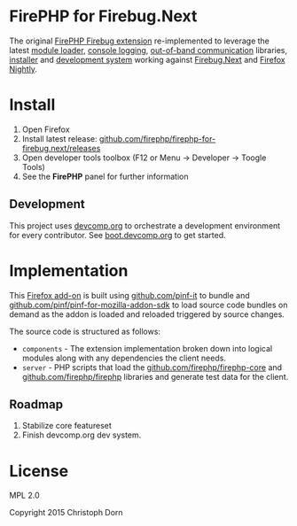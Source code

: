 FirePHP for Firebug.Next
========================

The original [FirePHP Firebug extension](https://github.com/firephp/firephp-extension) re-implemented to leverage the latest [module loader](https://github.com/pinf/pinf-loader-js), [console logging](https://github.com/fireconsole), [out-of-band communication](https://github.com/firenode) libraries, [installer](https://github.com/sourcemint/smi) and [development system](http://devcomp.org) working against [Firebug.Next](https://github.com/firebug/firebug.next) and [Firefox Nightly](https://nightly.mozilla.org/).


Install
=======

  1. Open Firefox
  2. Install latest release: [github.com/firephp/firephp-for-firebug.next/releases](https://github.com/firephp/firephp-for-firebug.next/releases)
  3. Open developer tools toolbox (F12 or Menu -> Developer -> Toogle Tools)
  4. See the **FirePHP** panel for further information

Development
-----------

This project uses [devcomp.org](http://devcomp.org) to orchestrate a development environment for every contributor. See [boot.devcomp.org](http://boot.devcomp.org) to get started.


Implementation
==============

This [Firefox add-on](https://developer.mozilla.org/en-US/Add-ons) is built using [github.com/pinf-it](https://github.com/pinf-it) to bundle and [github.com/pinf/pinf-for-mozilla-addon-sdk](https://github.com/pinf/pinf-for-mozilla-addon-sdk) to load source code bundles on demand as the addon is loaded and reloaded triggered by source changes.

The source code is structured as follows:

  * `components` - The extension implementation broken down into logical modules along with any dependencies the client needs.
  * `server` - PHP scripts that load the [github.com/firephp/firephp-core](https://github.com/firephp/firephp-core) and [github.com/firephp/firephp](https://github.com/firephp/firephp) libraries and generate test data for the client.

Roadmap
-------

  1. Stabilize core featureset
  2. Finish devcomp.org dev system.


License
=======

MPL 2.0

Copyright 2015 Christoph Dorn

